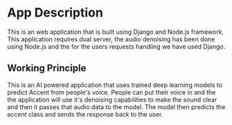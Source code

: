 # App Description
This is an web application that is built using Django and Node.js framework. This application requires dual server, the audio denoising has been done using
Node.js and the for the users requests handling we have used Django.

## Working Principle
This is an AI powered application that uses trained deep learning models to predict Accent from people's voice. People can put their voice in and the the
application will use it's denoising capabilities to make the sound clear and then it passes that audio data to the model. The model then predicts the 
accent class and sends the response back to the user.
